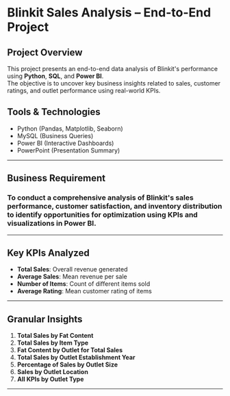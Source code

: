 # Blinkit Sales Analysis – End-to-End Project

## Project Overview

This project presents an end-to-end data analysis of Blinkit's performance using **Python**, **SQL**, and **Power BI**.  
The objective is to uncover key business insights related to sales, customer ratings, and outlet performance using real-world KPIs.

## Tools & Technologies
- Python (Pandas, Matplotlib, Seaborn)
- MySQL (Business Queries)
- Power BI (Interactive Dashboards)
- PowerPoint (Presentation Summary)

---

## Business Requirement

### To conduct a comprehensive analysis of Blinkit's **sales performance**, **customer satisfaction**, and **inventory distribution** to identify opportunities for optimization using KPIs and visualizations in Power BI.

---

## Key KPIs Analyzed
- **Total Sales**: Overall revenue generated
- **Average Sales**: Mean revenue per sale
- **Number of Items**: Count of different items sold
- **Average Rating**: Mean customer rating of items

---

##  Granular Insights

1. **Total Sales by Fat Content**
2. **Total Sales by Item Type**
3. **Fat Content by Outlet for Total Sales**
4. **Total Sales by Outlet Establishment Year**
5. **Percentage of Sales by Outlet Size**
6. **Sales by Outlet Location**
7. **All KPIs by Outlet Type**

---
